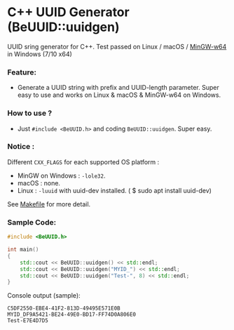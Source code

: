 # C++ UUID Generator (BeUUID::uuidgen)<br>
UUID sring generator for C++. Test passed on Linux / macOS / [MinGW-w64](http://mingw-w64.org/) in Windows (7/10 x64)

### Feature:
- Generate a UUID string with prefix and UUID-length parameter. Super easy to use and works on Linux & macOS & MinGW-w64 on Windows.

### How to use ?
- Just `#include <BeUUID.h>` and coding `BeUUID::uuidgen`. Super easy.

### Notice : 
Different `CXX_FLAGS` for each supported OS platform :

- MinGW on Windows : `-lole32`.
- macOS : none.
- Linux : `-luuid` with uuid-dev installed. ( $ sudo apt install uuid-dev)

See [Makefile](Makefile) for more detail.


### Sample Code:
```cpp
#include <BeUUID.h>

int main()
{
    std::cout << BeUUID::uuidgen() << std::endl;
    std::cout << BeUUID::uuidgen("MYID_") << std::endl;
    std::cout << BeUUID::uuidgen("Test-", 8) << std::endl;
}
```
Console output (sample):
```
C5DF2550-EBE4-41F2-813D-49495E571E0B
MYID_DF9A5421-BE24-49E0-BD17-FF74D0A806E0
Test-E7E4D7D5
```




